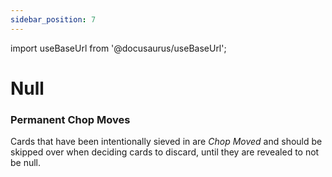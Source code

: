 ```yaml
---
sidebar_position: 7
---
```


import useBaseUrl from '@docusaurus/useBaseUrl';

# Null

### Permanent Chop Moves
Cards that have been intentionally sieved in are *Chop Moved* and should be skipped over when deciding cards to discard, until they are revealed to not be null.